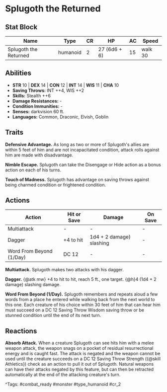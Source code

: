 # Splugoth the Returned

## Stat Block

| Name | Type | CR | HP | AC | Speed |
|------|------|----|----|----|-------|
| Splugoth the Returned | humanoid | 2 | 27 (6d6 + 6) | 15 | walk 30 |

## Abilities

- **STR** 10 | **DEX** 14 | **CON** 12 | **INT** 14 | **WIS** 11 | **CHA** 10
- **Saving Throws:** INT ++4, WIS ++2  
- **Skills:** Stealth ++6  
- **Damage Resistances:** -  
- **Condition Immunities:** -  
- **Senses:** darkvision 60 ft.  
- **Languages:** Common, Draconic, Elvish, Goblin

## Traits

**Defensive Advantage.** As long as two or more of Splugoth's allies are within 5 feet of him and are not incapacitated condition, attack rolls against him are made with disadvantage.

**Nimble Escape.** Splugoth can take the Disengage or Hide action as a bonus action on each of his turns.

**Touch of Madness.** Splugoth has advantage on saving throws against being charmed condition or frightened condition.


## Actions

| Action | Hit or Save | Damage | On Save |
|--------|--------------|--------|----------|
| Multiattack | - | - | - |
| Dagger | +4 to hit | 1d4 + 2 damage) slashing | - |
| Word From Beyond (1/Day) | DC 12 | - | - |

**Multiattack.** Splugoth makes two attacks with his dagger.

**Dagger.** {@atk mw} +4 to hit to hit, reach 5 ft., one target. {@h}4 (1d4 + 2 damage) slashing damage.

**Word From Beyond (1/Day).** Splugoth remembers and repeats aloud a few words from a place he entered while walking back from the next world to this one. Each creature of his choice within 30 feet of him that can hear him must succeed on a DC 12 Saving Throw Wisdom saving throw or be stunned condition until the end of its next turn.

## Reactions

**Absorb Attack.** When a creature Splugoth can see hits him with a melee weapon attack, the weapon snags on a pocket of residual resurrectional energy and is caught fast. The attack is negated and the weapon cannot be used until the creature succeeds on a DC 12 Saving Throw Strength ({@skill Athletics}) check as an action to pull it out of Splugoth. Natural weapons can have their attacks negated by this feature, but can then be retracted automatically at the end of the attacking creature's turn.



^Tags: #combat_ready #monster #type_humanoid #cr_2